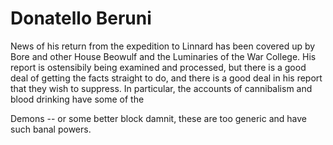 # Donatello Beruni

News of his return from the expedition to Linnard has been covered up by Bore and other House Beowulf and the Luminaries of the War College. His report is ostensibily being examined and processed, but there is a good deal of getting the facts straight to do, and there is a good deal in his report that they wish to suppress. In particular, the accounts of cannibalism and blood drinking have some of the 

Demons -- or some better block damnit, these are too generic and have such banal powers.
